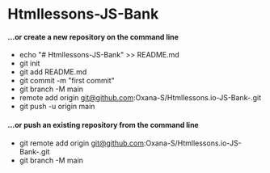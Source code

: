 # Htmllessons-JS-Bank

#### …or create a new repository on the command line
- echo "# Htmllessons-JS-Bank" >> README.md
- git init
- git add README.md
- git commit -m "first commit"
- git branch -M main
- remote add origin git@github.com:Oxana-S/Htmllessons.io-JS-Bank-.git
- git push -u origin main
#### …or push an existing repository from the command line
- git remote add origin git@github.com:Oxana-S/Htmllessons.io-JS-Bank-.git
- git branch -M main